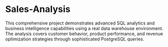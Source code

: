 # Sales-Analysis
This comprehensive project demonstrates advanced SQL analytics and business intelligence capabilities using a real data warehouse environment. The analysis covers customer behavior, product performance, and revenue optimization strategies through sophisticated PostgreSQL queries.

